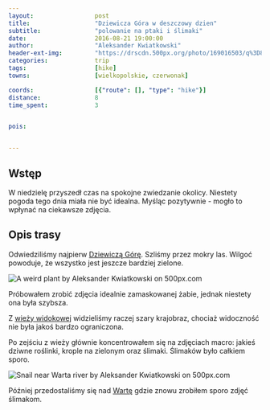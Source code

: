 ```yaml
---
layout:                 post
title:                  "Dziewicza Góra w deszczowy dzien"
subtitle:               "polowanie na ptaki i ślimaki"
date:                   2016-08-21 19:00:00
author:                 "Aleksander Kwiatkowski"
header-ext-img:         "https://drscdn.500px.org/photo/169016503/q%3D80_m%3D2000/d90e534d4982af26943fc88ea9db42dc"
categories:             trip
tags:                   [hike]
towns:                  [wielkopolskie, czerwonak]

coords:                 [{"route": [], "type": "hike"}]
distance:               8
time_spent:             3


pois:


---
```


[wiki-dziewicza-gora]: https://pl.wikipedia.org/wiki/Dziewicza_G%C3%B3ra_(Pojezierze_Wielkopolskie)
[wiki-warta]: https://pl.wikipedia.org/wiki/Warta

[dziewicza-wieza]: http://dziewiczabaza.pl/wieza-widokowa/

Wstęp
-----

W niedzielę przyszedł czas na spokojne zwiedzanie okolicy. Niestety pogoda
tego dnia miała
nie być idealna. Myśląc pozytywnie - mogło to wpłynać na ciekawsze zdjęcia.

Opis trasy
----------

Odwiedziliśmy najpierw [Dziewiczą Górę][wiki-dziewicza-gora]. Szliśmy
przez mokry las. Wilgoć powoduje, że wszystko jest jeszcze bardziej zielone.

<div class='pixels-photo'>
  <p>
    <img src='https://drscdn.500px.org/photo/174094075/m%3D900/12c88bc14a4eac1eea9a0e9c2d7d4685' alt='A weird plant by Aleksander Kwiatkowski on 500px.com'>
  </p>
  <a href='https://500px.com/photo/174094075/a-weird-plant-by-aleksander-kwiatkowski' alt='A weird plant by Aleksander Kwiatkowski on 500px.com'></a>
</div>
<script type='text/javascript' src='https://500px.com/embed.js'></script>

Próbowałem zrobić zdjęcia idealnie zamaskowanej żabie, jednak niestety ona była szybsza.

Z [wieży widokowej][dziewicza-wieza] widzieliśmy raczej szary krajobraz, chociaż widoczność nie
była jakoś bardzo ograniczona.

Po zejściu z wieży głównie koncentrowałem się na zdjęciach macro:
jakieś dziwne roślinki, krople
na zielonym oraz ślimaki. Ślimaków było całkiem sporo.

<div class='pixels-photo'>
  <p>
    <img src='https://drscdn.500px.org/photo/174093715/m%3D900/1db389dbe182488875f34b4064e69420' alt='Snail near Warta river by Aleksander Kwiatkowski on 500px.com'>
  </p>
  <a href='https://500px.com/photo/174093715/snail-near-warta-river-by-aleksander-kwiatkowski' alt='Snail near Warta river by Aleksander Kwiatkowski on 500px.com'></a>
</div>
<script type='text/javascript' src='https://500px.com/embed.js'></script>

Później przedostaliśmy się nad [Wartę][wiki-warta] gdzie znowu zrobiłem sporo
zdjęć ślimakom.
